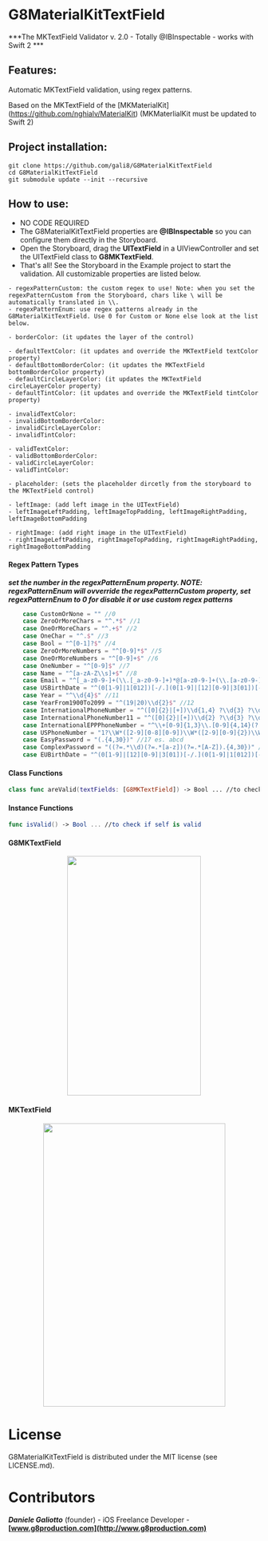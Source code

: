 G8MaterialKitTextField
===========
***The MKTextField Validator v. 2.0 - Totally @IBInspectable - works with Swift 2 ***

Features:
-----
Automatic MKTextField validation, using regex patterns.

Based on the MKTextField of the [MKMaterialKit] (https://github.com/nghialv/MaterialKit) (MKMaterlialKit must be updated to Swift 2)


Project installation:
-----
```
git clone https://github.com/gali8/G8MaterialKitTextField
cd G8MaterialKitTextField
git submodule update --init --recursive
```

How to use:
-----
- NO CODE REQUIRED
- The G8MaterialKitTextField properties are **@IBInspectable** so you can configure them directly in the Storyboard.
- Open the Storyboard, drag the **UITextField** in a UIViewController and set the UITextField class to **G8MKTextField**.
- That's all! See the Storyboard in the Example project to start the validation. All customizable properties are listed below.

```
- regexPatternCustom: the custom regex to use! Note: when you set the regexPatternCustom from the Storyboard, chars like \ will be automatically translated in \\.
- regexPatternEnum: use regex patterns already in the G8MaterialKitTextField. Use 0 for Custom or None else look at the list below.

- borderColor: (it updates the layer of the control)

- defaultTextColor: (it updates and override the MKTextField textColor property)
- defaultBottomBorderColor: (it updates the MKTextField bottomBorderColor property)
- defaultCircleLayerColor: (it updates the MKTextField circleLayerColor property)
- defaultTintColor: (it updates and override the MKTextField tintColor property)

- invalidTextColor:
- invalidBottomBorderColor:
- invalidCircleLayerColor:
- invalidTintColor:

- validTextColor:
- validBottomBorderColor:
- validCircleLayerColor:
- validTintColor:

- placeholder: (sets the placeholder dircetly from the storyboard to the MKTextField control)

- leftImage: (add left image in the UITextField)
- leftImageLeftPadding, leftImageTopPadding, leftImageRightPadding, leftImageBottomPadding

- rightImage: (add right image in the UITextField)
- rightImageLeftPadding, rightImageTopPadding, rightImageRightPadding, rightImageBottomPadding
```

#### Regex Pattern Types
***set the number in the regexPatternEnum property. NOTE: regexPatternEnum will ovverride the regexPatternCustom property, set regexPatternEnum to 0 for disable it or use custom regex patterns***
``` swift
    case CustomOrNone = "" //0
    case ZeroOrMoreChars = "^.*$" //1
    case OneOrMoreChars = "^.+$" //2
    case OneChar = "^.$" //3
    case Bool = "^[0-1]?$" //4
    case ZeroOrMoreNumbers = "^[0-9]*$" //5
    case OneOrMoreNumbers = "^[0-9]+$" //6
    case OneNumber = "^[0-9]$" //7
    case Name = "^[a-zA-Z\\s]+$" //8
    case Email = "^[_a-z0-9-]+(\\.[_a-z0-9-]+)*@[a-z0-9-]+(\\.[a-z0-9-]+)*(\\.[a-z]{2,4})$" //9
    case USBirthDate = "^(0[1-9]|1[012])[-/.](0[1-9]|[12][0-9]|3[01])[-/.](19|20)\\d\\d$" //10 MM/dd/yyyy
    case Year = "^\\d{4}$" //11
    case YearFrom1900To2099 = "^(19|20)\\d{2}$" //12
    case InternationalPhoneNumber = "^([0]{2}|[+])\\d{1,4} ?\\d{3} ?\\d{10}$" //13 es. +0000 000 0000000000 +00 000 0000000000 ....
    case InternationalPhoneNumber11 = "^([0]{2}|[+])\\d{2} ?\\d{3} ?\\d{6,8}$" //14 es. +00 000 0000000 ....
    case InternationalEPPPhoneNumber = "^\\+[0-9]{1,3}\\.[0-9]{4,14}(?:x.+)?$" //15
    case USPhoneNumber = "1?\\W*([2-9][0-8][0-9])\\W*([2-9][0-9]{2})\\W*([0-9]{4})(\\se?x?t?(\\d*))?" //16
    case EasyPassword = "(.{4,30})" //17 es. abcd
    case ComplexPassword = "((?=.*\\d)(?=.*[a-z])(?=.*[A-Z]).{4,30})" //18 es. 1num1CHAR1char
    case EUBirthDate = "^(0[1-9]|[12][0-9]|3[01])[-/.](0[1-9]|1[012])[-/.](19|20)\\d\\d$" //19 es. dd/MM/yyyy

```

#### Class Functions
``` swift
class func areValid(textFields: [G8MKTextField]) -> Bool ... //to check if any G8MKTextField is valid
```

#### Instance Functions
``` swift
func isValid() -> Bool ... //to check if self is valid
```

#### G8MKTextField
<p align="center">
<img style="-webkit-user-select: none;" src="https://dl.dropboxusercontent.com/s/8hho89scxc2r1wh/G8MaterialKitTextField.gif" width="268" height="480">
</p>

#### MKTextField
<p align="center">
<img style="-webkit-user-select: none;" src="https://dl.dropboxusercontent.com/u/8556646/MKTextField.gif" width="365" height="568">
</p>


License
=================

G8MaterialKitTextField is distributed under the MIT
license (see LICENSE.md).

Contributors
=================

***Daniele Galiotto*** (founder) - iOS Freelance Developer -
**[www.g8production.com](http://www.g8production.com)**

